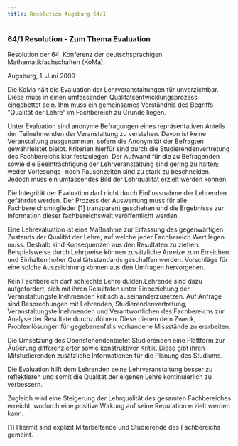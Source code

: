 ```yaml
---
title: Resolution Augsburg 64/1
---
```


### 64/1 Resolution - Zum Thema Evaluation

Resolution der 64. Konferenz der deutschsprachigen Mathematikfachschaften (KoMa)

Augsburg, 1. Juni 2009

Die KoMa hält die Evaluation der Lehrveranstaltungen für unverzichtbar. Diese muss in einen umfassenden Qualitätsentwicklungsprozess eingebettet sein. Ihm muss ein gemeinsames Verständnis des Begriffs "Qualität der Lehre" im Fachbereich zu Grunde liegen.

Unter Evaluation sind anonyme Befragungen eines repräsentativen Anteils der Teilnehmenden der Veranstaltung zu verstehen. Davon ist keine Veranstaltung ausgenommen, sofern die Anonymität der Befragten gewährleistet bleibt. Kriterien hierfür sind durch die Studierendenvertretung des Fachbereichs klar festzulegen. Der Aufwand für die zu Befragenden sowie die Beeinträchtigung der Lehrveranstaltung sind gering zu halten; weder Vorlesungs- noch Pausenzeiten sind zu stark zu beschneiden. Jedoch muss ein umfassendes Bild der Lehrqualität erzielt werden können.

Die Integrität der Evaluation darf nicht durch Einflussnahme der Lehrenden gefährdet werden. Der Prozess der Auswertung muss für alle Fachbereichsmitglieder [1] transparent geschehen und die Ergebnisse zur Information dieser fachbereichsweit veröffentlicht werden.

Eine Lehrevaluation ist eine Maßnahme zur Erfassung des gegenwärtigen Zustands der Qualität der Lehre, auf welche jeder Fachbereich Wert legen muss. Deshalb sind Konsequenzen aus den Resultaten zu ziehen. Beispielsweise durch Lehrpreise können zusätzliche Anreize zum Erreichen und Einhalten hoher Qualitätsstandards geschaffen werden. Vorschläge für eine solche Auszeichnung können aus den Umfragen hervorgehen.

Kein Fachbereich darf schlechte Lehre dulden.Lehrende sind dazu aufgefordert, sich mit ihren Resultaten unter Einbeziehung der Veranstaltungsteilnehmenden kritisch auseinanderzusetzen. Auf Anfrage sind Besprechungen mit Lehrenden, Studierendenvertretung, Veranstaltungsteilnehmenden und Verantwortlichen des Fachbereichs zur Analyse der Resultate durchzuführen. Diese dienen dem Zweck, Problemlösungen für gegebenenfalls vorhandene Missstände zu erarbeiten.

Die Umsetzung des Obenstehendenbietet Studierenden eine Plattform zur Äußerung differenzierter sowie konstruktiver Kritik. Diese gibt ihren Mitstudierenden zusätzliche Informationen für die Planung des Studiums.

Die Evaluation hilft dem Lehrenden seine Lehrveranstaltung besser zu reflektieren und somit die Qualität der eigenen Lehre kontinuierlich zu verbessern.

Zugleich wird eine Steigerung der Lehrqualität des gesamten Fachbereiches erreicht, wodurch eine positive Wirkung auf seine Reputation erzielt werden kann.

[1] Hiermit sind explizit Mitarbeitende und Studierende des Fachbereichs gemeint.
